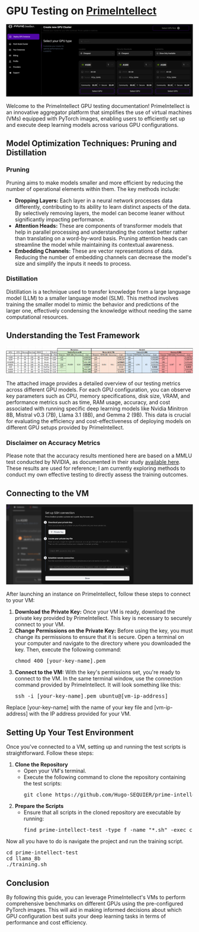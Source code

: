 <h1>GPU Testing on <a href="https://app.primeintellect.ai/dashboard/create-cluster">PrimeIntellect</a></h1>
<img src="/images/prime-intellect.png" alt="PrimeIntellect interface">

<p>Welcome to the PrimeIntellect GPU testing documentation! PrimeIntellect is an innovative aggregator platform that simplifies the use of virtual machines (VMs) equipped with PyTorch images, enabling users to efficiently set up and execute deep learning models across various GPU configurations.</p>

<h2>Model Optimization Techniques: Pruning and Distillation</h2>
<h3>Pruning</h3>
<p>Pruning aims to make models smaller and more efficient by reducing the number of operational elements within them. The key methods include:</p>
<ul>
  <li><strong>Dropping Layers:</strong> Each layer in a neural network processes data differently, contributing to its ability to learn distinct aspects of the data. By selectively removing layers, the model can become leaner without significantly impacting performance.</li>
  <li><strong>Attention Heads:</strong> These are components of transformer models that help in parallel processing and understanding the context better rather than translating on a word-by-word basis. Pruning attention heads can streamline the model while maintaining its contextual awareness.</li>
  <li><strong>Embedding Channels:</strong> These are vector representations of data. Reducing the number of embedding channels can decrease the model's size and simplify the inputs it needs to process.</li>
</ul>

<h3>Distillation</h3>
<p>Distillation is a technique used to transfer knowledge from a large language model (LLM) to a smaller language model (SLM). This method involves training the smaller model to mimic the behavior and predictions of the larger one, effectively condensing the knowledge without needing the same computational resources.</p>

<h2>Understanding the Test Framework</h2>
<img src="/images/excel.png" alt="GPU Test Result">
<p>The attached image provides a detailed overview of our testing metrics across different GPU models. For each GPU configuration, you can observe key parameters such as CPU, memory specifications, disk size, VRAM, and performance metrics such as time, RAM usage, accuracy, and cost associated with running specific deep learning models like Nvidia Minitron 8B, Mistral v0.3 (7B), Llama 3.1 (8B), and Gemma 2 (9B). This data is crucial for evaluating the efficiency and cost-effectiveness of deploying models on different GPU setups provided by PrimeIntellect.</p>

<h3>Disclaimer on Accuracy Metrics</h3>
<p>Please note that the accuracy results mentioned here are based on a MMLU test conducted by NVIDIA, as documented in their study <a href="https://arxiv.org/abs/2407.14679">available here</a>. These results are used for reference; I am currently exploring methods to conduct my own effective testing to directly assess the training outcomes.</p>

<h2>Connecting to the VM</h2>
<img src="/images/connect_vm.png" alt="How to Connect to the VM">
<p>After launching an instance on PrimeIntellect, follow these steps to connect to your VM:</p>
<ol>
  <li><strong>Download the Private Key:</strong> Once your VM is ready, download the private key provided by PrimeIntellect. This key is necessary to securely connect to your VM.</li>
  <li><strong>Change Permissions on the Private Key:</strong> Before using the key, you must change its permissions to ensure that it is secure. Open a terminal on your computer and navigate to the directory where you downloaded the key. Then, execute the following command:
  <pre>chmod 400 [your-key-name].pem</pre></li>
  <li><strong>Connect to the VM:</strong> With the key's permissions set, you're ready to connect to the VM. In the same terminal window, use the connection command provided by PrimeIntellect. It will look something like this:
  <pre>ssh -i [your-key-name].pem ubuntu@[vm-ip-address]</pre></li>
</ol>
<p>Replace [your-key-name] with the name of your key file and [vm-ip-address] with the IP address provided for your VM.</p>
<h2>Setting Up Your Test Environment</h2>
<p>Once you've connected to a VM, setting up and running the test scripts is straightforward. Follow these steps:</p>

<ol>
  <li><strong>Clone the Repository</strong>
    <ul>
      <li>Open your VM's terminal.</li>
      <li>Execute the following command to clone the repository containing the test scripts:
        <pre>git clone https://github.com/Hugo-SEQUIER/prime-intellect-test.git</pre>
      </li>
    </ul>
  </li>
  <li><strong>Prepare the Scripts</strong>
    <ul>
      <li>Ensure that all scripts in the cloned repository are executable by running:
        <pre>find prime-intellect-test -type f -name "*.sh" -exec chmod +x {} \;</pre>
      </li>
    </ul>
  </li>
</ol>

<p>Now all you have to do is navigate the project and run the training script.</p>
<pre>cd prime-intellect-test
cd llama_8b
./training.sh
</pre>

<h2>Conclusion</h2>
<p>By following this guide, you can leverage PrimeIntellect's VMs to perform comprehensive benchmarks on different GPUs using the pre-configured PyTorch images. This will aid in making informed decisions about which GPU configuration best suits your deep learning tasks in terms of performance and cost efficiency.</p>

